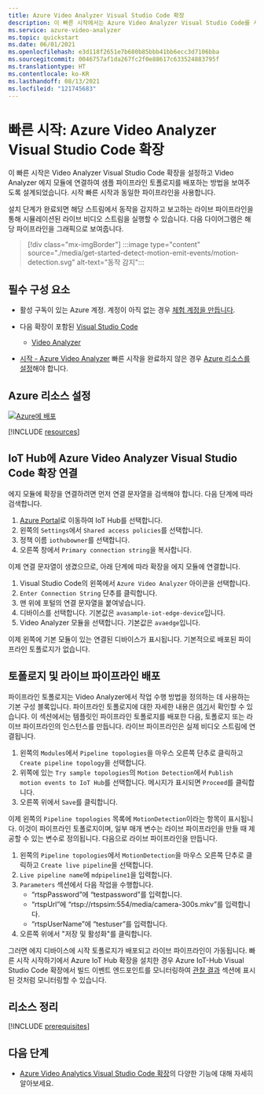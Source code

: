 ```yaml
---
title: Azure Video Analyzer Visual Studio Code 확장
description: 이 빠른 시작에서는 Azure Video Analyzer Visual Studio Code를 시작하는 단계를 안내합니다.
ms.service: azure-video-analyzer
ms.topic: quickstart
ms.date: 06/01/2021
ms.openlocfilehash: e3d118f2651e7b680b85bbb41bb6ecc3d7106bba
ms.sourcegitcommit: 0046757af1da267fc2f0e88617c633524883795f
ms.translationtype: HT
ms.contentlocale: ko-KR
ms.lasthandoff: 08/13/2021
ms.locfileid: "121745683"
---
```

# <a name="quickstart-azure-video-analyzer-visual-studio-code-extension"></a>빠른 시작: Azure Video Analyzer Visual Studio Code 확장

이 빠른 시작은 Video Analyzer Visual Studio Code 확장을 설정하고 Video Analyzer 에지 모듈에 연결하여 샘플 파이프라인 토폴로지를 배포하는 방법을 보여주도록 설계되었습니다.  시작 빠른 시작과 동일한 파이프라인을 사용합니다.  

설치 단계가 완료되면 해당 스트림에서 동작을 감지하고 보고하는 라이브 파이프라인을 통해 시뮬레이션된 라이브 비디오 스트림을 실행할 수 있습니다. 다음 다이어그램은 해당 파이프라인을 그래픽으로 보여줍니다.

> [!div class="mx-imgBorder"]
> :::image type="content" source="./media/get-started-detect-motion-emit-events/motion-detection.svg" alt-text="동작 감지":::
 
 ## <a name="prerequisites"></a>필수 구성 요소
 
* 활성 구독이 있는 Azure 계정. 계정이 아직 없는 경우 [체험 계정을 만듭니다](https://azure.microsoft.com/free/?WT.mc_id=A261C142F).

* 다음 확장이 포함된 [Visual Studio Code](https://code.visualstudio.com/)
    * [Video Analyzer](https://marketplace.visualstudio.com/items?itemName=ms-azuretools.azure-video-analyzer)

* [시작 - Azure Video Analyzer](./get-started-detect-motion-emit-events.md) 빠른 시작을 완료하지 않은 경우 [Azure 리소스를 설정](#set-up-azure-resources)해야 합니다.    

## <a name="set-up-azure-resources"></a>Azure 리소스 설정

[![Azure에 배포](https://aka.ms/deploytoazurebutton)](https://aka.ms/ava-click-to-deploy)

[!INCLUDE [resources](./includes/common-includes/azure-resources.md)]

## <a name="connect-the-azure-video-analyzer-visual-studio-code-extension-to-your-iot-hub"></a>IoT Hub에 Azure Video Analyzer Visual Studio Code 확장 연결

에지 모듈에 확장을 연결하려면 먼저 연결 문자열을 검색해야 합니다. 다음 단계에 따라 검색합니다.

1.  [Azure Portal](https://portal.azure.com)로 이동하여 IoT Hub를 선택합니다.
1.  왼쪽의 `Settings`에서 `Shared access policies`를 선택합니다.
1.  정책 이름 `iothubowner`를 선택합니다.
1.  오른쪽 창에서 `Primary connection string`을 복사합니다.

이제 연결 문자열이 생겼으므로, 아래 단계에 따라 확장을 에지 모듈에 연결합니다.

1.  Visual Studio Code의 왼쪽에서 `Azure Video Analyzer` 아이콘을 선택합니다.
1.  `Enter Connection String` 단추를 클릭합니다.
1.  맨 위에 포털의 연결 문자열을 붙여넣습니다.
1.  디바이스를 선택합니다. 기본값은 `avasample-iot-edge-device`입니다.
1.  Video Analyzer 모듈을 선택합니다. 기본값은 `avaedge`입니다.

이제 왼쪽에 기본 모듈이 있는 연결된 디바이스가 표시됩니다.  기본적으로 배포된 파이프라인 토폴로지가 없습니다.

## <a name="deploy-a-topology-and-live-pipeline"></a>토폴로지 및 라이브 파이프라인 배포

파이프라인 토폴로지는 Video Analyzer에서 작업 수행 방법을 정의하는 데 사용하는 기본 구성 블록입니다.  파이프라인 토폴로지에 대한 자세한 내용은 [여기](./pipeline.md)서 확인할 수 있습니다.  이 섹션에서는 템플릿인 파이프라인 토폴로지를 배포한 다음, 토폴로지 또는 라이브 파이프라인의 인스턴스를 만듭니다. 라이브 파이프라인은 실제 비디오 스트림에 연결됩니다.

1.  왼쪽의 `Modules`에서 `Pipeline topologies`을 마우스 오른쪽 단추로 클릭하고 `Create pipeline topology`을 선택합니다.
1.  위쪽에 있는 `Try sample topologies`의 `Motion Detection`에서 `Publish motion events to IoT Hub`를 선택합니다.  메시지가 표시되면 `Proceed`를 클릭합니다.
1.  오른쪽 위에서 `Save`를 클릭합니다.

이제 왼쪽의 `Pipeline topologies` 목록에 `MotionDetection`이라는 항목이 표시됩니다.  이것이 파이프라인 토폴로지이며, 일부 매개 변수는 라이브 파이프라인을 만들 때 제공할 수 있는 변수로 정의됩니다.  다음으로 라이브 파이프라인을 만듭니다.

1.  왼쪽의 `Pipeline topologies`에서 `MotionDetection`을 마우스 오른쪽 단추로 클릭하고 `Create live pipeline`을 선택합니다.
1.  `Live pipeline name`에 `mdpipeline1`을 입력합니다.
1.  `Parameters` 섹션에서 다음 작업을 수행합니다.
    - “rtspPassword”에 “testpassword”를 입력합니다.
    - “rtspUrl”에 “rtsp://rtspsim:554/media/camera-300s.mkv”를 입력합니다.
    - “rtspUserName”에 “testuser”를 입력합니다.
1.  오른쪽 위에서 "저장 및 활성화"를 클릭합니다.

그러면 에지 디바이스에 시작 토폴로지가 배포되고 라이브 파이프라인이 가동됩니다.  빠른 시작 시작하기에서 Azure IoT Hub 확장을 설치한 경우 Azure IoT-Hub Visual Studio Code 확장에서 빌드 이벤트 엔드포인트를 모니터링하여 [관찰 결과](./get-started-detect-motion-emit-events.md#observe-results) 섹션에 표시된 것처럼 모니터링할 수 있습니다.

## <a name="clean-up-resources"></a>리소스 정리

[!INCLUDE [prerequisites](./includes/common-includes/clean-up-resources.md)]

## <a name="next-steps"></a>다음 단계

* [Azure Video Analytics Visual Studio Code 확장](./visual-studio-code-extension.md)의 다양한 기능에 대해 자세히 알아보세요.
